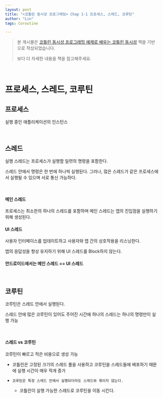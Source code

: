 ```yaml
---
layout: post
title: "<코틀린 동시성 프로그래밍> Chap 1-1 프로세스, 스레드, 코루틴"
author: "Lin"
tags: Coroutine

---
```


> 본 게시물은 [코틀린 동시성 프로그래밍 예제로 배우는 코틀린 동시성](https://book.naver.com/bookdb/book_detail.nhn?bid=16364412) 책을 기반으로 작성되었습니다. 
> 
> 보다 더 자세한 내용을 책을 참고해주세요.

<br>

# 프로세스, 스레드, 코루틴

## 프로세스

실행 중인 애플리케이션의 인스턴스

<br>

## 스레드

실행 스레드는 프로세스가 실행할 일련의 명령을 포함한다.

스레드 안에서 명령은 한 번에 하나씩 실행된다. 그러나, 많은 스레드가 같은 프로세스에서 실행될 수 있으며 서로 통신 가능하다.

<br>

#### 메인 스레드

프로세스는 최소한의 하나의 스레드를 포함하며 메인 스레드는 앱의 진입점을 실행하기 위해 생성된다.

#### UI 스레드

사용자 인터페이스를 업데이트하고 사용자와 앱 간의 상호작용을 리스닝한다. 

앱의 응답성을 항상 유지하기 위해 UI 스레드를 Block하지 않는다. 

#### 안드로이드에서는 메인 스레드 == UI 스레드

<br>

## 코루틴

코루틴은 스레드 안에서 실행된다.

스레드 안에 많은 코루틴이 있어도 주어진 시간에 하나의 스레드는 하나의 명령만이 실행 가능

<br>

#### 스레드 vs 코루틴

코루틴이 빠르고 적은 비용으로 생성 가능 

- 코틀린은 고정된 크기의 스레드 풀을 사용하고 코루틴을 스레드들에 배포하기 때문에 실행 시간이 매우 적게 증가

- `코루틴은 특정 스레드 안에서 실행되더라도 스레드와 묶이지 않는다.`
  - 코틀린이 실행 가능한 스레드로 코루틴을 이동 시킨다. 

<br>



